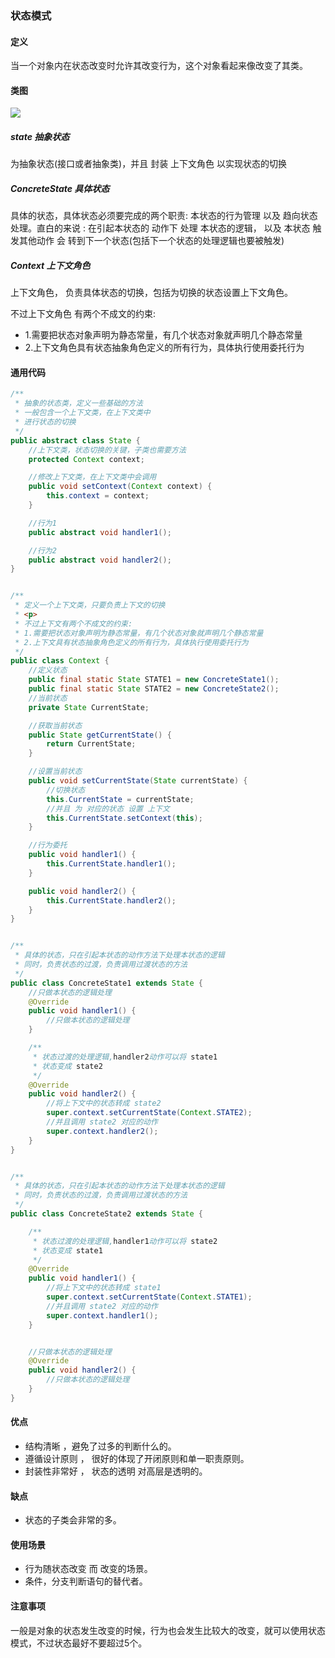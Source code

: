 ###  状态模式

#### 定义 

当一个对象内在状态改变时允许其改变行为，这个对象看起来像改变了其类。

#### 类图

![](../19访问者模式/202012272304.png)

##### state  抽象状态

为抽象状态(接口或者抽象类)，并且 封装 上下文角色 以实现状态的切换

##### ConcreteState 具体状态

具体的状态，具体状态必须要完成的两个职责: 本状态的行为管理 以及 趋向状态处理。直白的来说 : 在引起本状态的 动作下 处理 本状态的逻辑， 以及 本状态  触发其他动作 会 转到下一个状态(包括下一个状态的处理逻辑也要被触发)

##### Context 上下文角色

上下文角色， 负责具体状态的切换，包括为切换的状态设置上下文角色。

不过上下文角色 有两个不成文的约束:

 * 1.需要把状态对象声明为静态常量，有几个状态对象就声明几个静态常量
 * 2.上下文角色具有状态抽象角色定义的所有行为，具体执行使用委托行为

#### 通用代码

```java
/**
 * 抽象的状态类，定义一些基础的方法
 * 一般包含一个上下文类，在上下文类中
 * 进行状态的切换
 */
public abstract class State {
    //上下文类，状态切换的关键，子类也需要方法
    protected Context context;

    //修改上下文类，在上下文类中会调用
    public void setContext(Context context) {
        this.context = context;
    }

    //行为1
    public abstract void handler1();

    //行为2
    public abstract void handler2();
}


/**
 * 定义一个上下文类，只要负责上下文的切换
 * <p>
 * 不过上下文有两个不成文的约束:
 * 1.需要把状态对象声明为静态常量，有几个状态对象就声明几个静态常量
 * 2.上下文具有状态抽象角色定义的所有行为，具体执行使用委托行为
 */
public class Context {
    //定义状态
    public final static State STATE1 = new ConcreteState1();
    public final static State STATE2 = new ConcreteState2();
    //当前状态
    private State CurrentState;

    //获取当前状态
    public State getCurrentState() {
        return CurrentState;
    }

    //设置当前状态
    public void setCurrentState(State currentState) {
        //切换状态
        this.CurrentState = currentState;
        //并且 为 对应的状态 设置 上下文
        this.CurrentState.setContext(this);
    }

    //行为委托
    public void handler1() {
        this.CurrentState.handler1();
    }

    public void handler2() {
        this.CurrentState.handler2();
    }
}


/**
 * 具体的状态，只在引起本状态的动作方法下处理本状态的逻辑
 * 同时，负责状态的过渡，负责调用过渡状态的方法
 */
public class ConcreteState1 extends State {
    //只做本状态的逻辑处理
    @Override
    public void handler1() {
        //只做本状态的逻辑处理
    }

    /**
     * 状态过渡的处理逻辑,handler2动作可以将 state1
     * 状态变成 state2
     */
    @Override
    public void handler2() {
        //将上下文中的状态转成 state2
        super.context.setCurrentState(Context.STATE2);
        //并且调用 state2 对应的动作
        super.context.handler2();
    }
}


/**
 * 具体的状态，只在引起本状态的动作方法下处理本状态的逻辑
 * 同时，负责状态的过渡，负责调用过渡状态的方法
 */
public class ConcreteState2 extends State {

    /**
     * 状态过渡的处理逻辑,handler1动作可以将 state2
     * 状态变成 state1
     */
    @Override
    public void handler1() {
        //将上下文中的状态转成 state1
        super.context.setCurrentState(Context.STATE1);
        //并且调用 state2 对应的动作
        super.context.handler1();
    }


    //只做本状态的逻辑处理
    @Override
    public void handler2() {
        //只做本状态的逻辑处理
    }
}
```



#### 优点

- 结构清晰 ，避免了过多的判断什么的。
- 遵循设计原则 ， 很好的体现了开闭原则和单一职责原则。
- 封装性非常好 ， 状态的透明 对高层是透明的。

#### 缺点

- 状态的子类会非常的多。

#### 使用场景

- 行为随状态改变 而 改变的场景。
- 条件，分支判断语句的替代者。

#### 注意事项

一般是对象的状态发生改变的时候，行为也会发生比较大的改变，就可以使用状态模式，不过状态最好不要超过5个。

